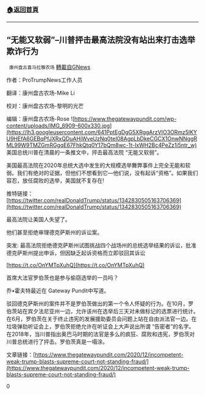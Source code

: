 ###  [:house:返回首頁](https://github.com/ourhimalayas/txt)
---

## &#8220;无能又软弱&#8221;&#8211;川普抨击最高法院没有站出来打击选举欺诈行为
` 康州盘古喜马拉雅农场` [轉載自GNews](https://gnews.org/zh-hans/688829/)

作者：ProTrumpNews工作人员

翻译：康州盘古农场-Mike Li

校对：康州盘古农场-黎明的光芒

编辑：康州盘古农场-Rose
![https://www.thegatewaypundit.com/wp-content/uploads/IMG_6909-600x330.jpg](https://lh3.googleusercontent.com/641PptEgDgG5XRggArzVIO3ORmz5lKYU9HEfA6GEBqPfJXRxQDuAHjWveUzNq0teI08AgpLbDkeCGCX1OnwNNggRML99W9TMZGmRGgqE67FhkQtq0Y17bQm8wc-1t-IxWH2Bc4PeZz1i5ntr_w)
美国总统川普在清晨的一条推文中，抨击最高法院 “无能又软弱”。

美国最高法院在2020年总统大选中发生的大规模选举舞弊事件上完全无能和软弱。我们有绝对的证据，但他们不想看到它—他们说，没有起诉“资格”。如果我们容忍，放任腐败的选举，美国就不复存在!

推特链接：[https://twitter.com/realDonaldTrump/status/1342830505163706369](https://twitter.com/realDonaldTrump/status/1342830505163706369)

最高法院让美国人失望了。

他们甚至拒绝审理德克萨斯州的诉讼案。

突发: 最高法院拒绝德克萨斯州试图挑战四个战场州的总统选举结果的诉讼，批准德克萨斯州提出申诉，但因缺乏起诉资格而立即驳回其诉讼

[https://t.co/OnYMTpXuhQ](https://t.co/OnYMTpXuhQ)

首席大法官罗伯茨也是参与偷窃选举的一员吗？

乔•霍夫特最近在 Gateway Pundit中写道。

驳回德克萨斯州的案件并不是罗伯茨做出的第一个令人怀疑的行为。在10月，罗伯茨站在宾夕法尼亚州一边，允许该州在选举后三天对未做标记的选票进行统计。在6月，罗伯茨在关于终止违宪的发展援助委员会问题上站在自由派法官一边。在垃圾弹劾听证会上，罗伯茨拒绝允许在听证会上大声说出所谓 “告密者”的名字。在2018年，当川普指出奥巴马时期的法官是多么的疯狂、腐败和违宪，罗伯茨对川普总统进行了抨击。罗伯茨真是一塌涂。

文章链接：[https://www.thegatewaypundit.com/2020/12/incompetent-weak-trump-blasts-supreme-court-not-standing-fraud/](https://www.thegatewaypundit.com/2020/12/incompetent-weak-trump-blasts-supreme-court-not-standing-fraud/)

0
